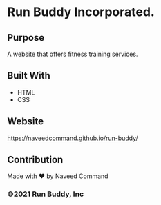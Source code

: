 # Run Buddy Incorporated.

## Purpose
A website that offers fitness training services.

## Built With
* HTML
* CSS

## Website
https://naveedcommand.github.io/run-buddy/

## Contribution
Made with ❤️ by Naveed Command

### ©️2021 Run Buddy, Inc 
